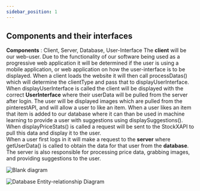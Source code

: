 ```yaml
---
sidebar_position: 1
---
```





## Components and their interfaces


**Components** : Client, Server, Database, User-Interface
The **client** will be our web-user.  Due to the functionality of our software being used as a progressive web application it will be determined if the user is using a mobile application, or web application on how the user-interface is to be displayed.  When a client loads the website it will then call processDatas() which will determine the clientType and pass that to displayUserInterface.  
When displayUserInterface is called the client will be displayed with the correct **UserInterface** where their userData will be pulled from the server after login.  The user will be displayed images which are pulled from the pinterestAPI, and will allow a user to like an item.  When a user likes an item that item is added to our database where it can than be used in machine learning to provide a user with suggestions using displaySuggestions().  When displayPriceStats() is called a request will be sent to the StockXAPI to pull this data and display it to the user.  
When a user first logs in it will make a request to the **server** where getUserData() is called to obtain the data for that user from the **database**.  The server is also responsible for processing price data, grabbing images, and providing suggestions to the user.  

![Blank diagram](https://user-images.githubusercontent.com/89498580/192659599-5811a552-537f-4d47-81b0-d8c7803ed1e7.png)



![Database Entity-relationship Diagram](https://user-images.githubusercontent.com/71922448/194051565-f8a31cca-1d97-4e74-bd4d-dc2efda9b699.jpg)



